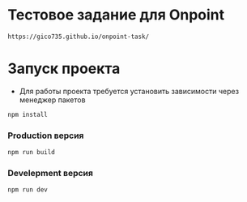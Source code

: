 # Тестовое задание для Onpoint
```
https://gico735.github.io/onpoint-task/
```
# Запуск проекта
- Для работы проекта требуется установить зависимости через менеджер пакетов

```sh
npm install
```

### Production версия

```sh
npm run build
```
### Develepment версия

```sh
npm run dev
```

